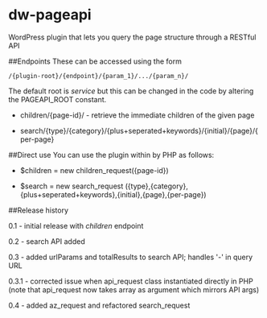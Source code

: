 dw-pageapi
==========

WordPress plugin that lets you query the page structure through a RESTful API

##Endpoints
These can be accessed using the form 

	/{plugin-root}/{endpoint}/{param_1}/.../{param_n}/

The default root is _service_ but this can be changed in the code by altering the PAGEAPI_ROOT constant.

* children/{page-id}/ - retrieve the immediate children of the given page

* search/{type}/{category}/{plus+seperated+keywords}/{initial}/{page}/{per-page}

##Direct use
You can use the plugin within by PHP as follows:

* $children = new children_request({page-id})

* $search = new search_request ({type},{category},{plus+seperated+keywords},{initial},{page},{per-page})

##Release history

0.1   - initial release with _children_ endpoint

0.2   - search API added

0.3   - added urlParams and totalResults to search API; handles '-' in query URL

0.3.1 - corrected issue when api_request class instantiated directly in PHP
	(note that api_request now takes array as argument which mirrors API args)

0.4   - added az_request and refactored search_request